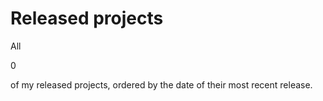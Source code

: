 # Released projects

All 
<!-- release_count starts -->
0 
<!-- release_count ends -->

of my released projects, ordered by the date of their most recent release.

<!-- recent_releases starts -->

<!-- recent_releases ends -->
